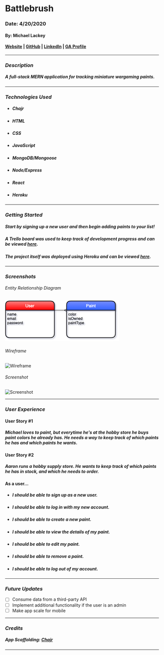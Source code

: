 # **Battlebrush**

### Date: 4/20/2020

#### By: Michael Lackey
#### [Website](https://michaellackey.com/) | [GitHub](https://github.com/mlackey9601) | [LinkedIn](https://www.linkedin.com/in/michaelglackey/) | [GA Profile](https://profiles.generalassemb.ly/michaellackey)
***

### ***Description***

##### A full-stack MERN application for tracking miniature wargaming paints.
***

### ***Technologies Used***

* ##### Chajr
* ##### HTML
* ##### CSS
* ##### JavaScript
* ##### MongoDB/Mongoose
* ##### Node/Express
* ##### React
* ##### Heroku
***

### ***Getting Started***

##### Start by signing up a new user and then begin adding paints to your list!
##### A Trello board was used to keep track of development progress and can be viewed [here](https://trello.com/b/g6V7Aji2/battlebrush).
##### The project itself was deployed using Heroku and can be viewed [here]().
***

### ***Screenshots***

###### Entity Relationship Diagram
![ERD](public/erd.png)

###### Wireframe
![Wireframe]()

###### Screenshot
![Screenshot]()
***

### ***User Experience***

#### User Story #1
##### Michael loves to paint, but everytime he's at the hobby store he buys paint colors he already has. He needs a way to keep track of which paints he has and which paints he wants.
#### User Story #2
##### Aaron runs a hobby supply store. He wants to keep track of which paints he has in stock, and which he needs to order.
#### As a user...
* ##### I should be able to sign up as a new user.
* ##### I should be able to log in with my new account.
* ##### I should be able to create a new paint.
* ##### I should be able to view the details of my paint.
* ##### I should be able to edit my paint.
* ##### I should be able to remove a paint.
* ##### I should be able to log out of my account.
***

### ***Future Updates***

- [ ] Consume data from a third-party API
- [ ] Implement additional functionality if the user is an admin
- [ ] Make app scale for mobile
***

### ***Credits***

##### App Scaffolding: [Chajr](https://github.com/davidstinson/chajr)
***
